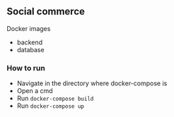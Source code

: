 ## Social commerce ##

Docker images 

- backend
- database

### How to run ###
- Navigate in the directory where docker-compose is
- Open a cmd
- Run `docker-compose build`
- Run `docker-compose up`
